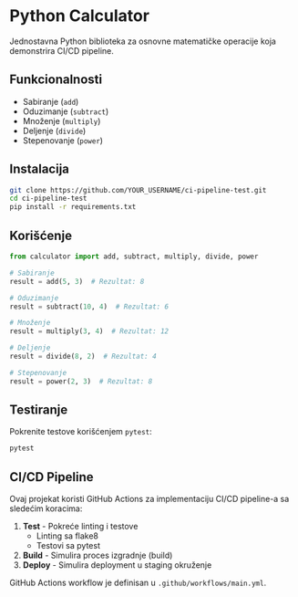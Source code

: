 # Python Calculator

Jednostavna Python biblioteka za osnovne matematičke operacije koja demonstrira CI/CD pipeline.

## Funkcionalnosti

- Sabiranje (`add`)
- Oduzimanje (`subtract`)
- Množenje (`multiply`)
- Deljenje (`divide`)
- Stepenovanje (`power`)

## Instalacija

```bash
git clone https://github.com/YOUR_USERNAME/ci-pipeline-test.git
cd ci-pipeline-test
pip install -r requirements.txt
```

## Korišćenje

```python
from calculator import add, subtract, multiply, divide, power

# Sabiranje
result = add(5, 3)  # Rezultat: 8

# Oduzimanje
result = subtract(10, 4)  # Rezultat: 6

# Množenje
result = multiply(3, 4)  # Rezultat: 12

# Deljenje
result = divide(8, 2)  # Rezultat: 4

# Stepenovanje
result = power(2, 3)  # Rezultat: 8
```

## Testiranje

Pokrenite testove korišćenjem `pytest`:

```bash
pytest
```

## CI/CD Pipeline

Ovaj projekat koristi GitHub Actions za implementaciju CI/CD pipeline-a sa sledećim koracima:

1. **Test** - Pokreće linting i testove
   - Linting sa flake8
   - Testovi sa pytest
2. **Build** - Simulira proces izgradnje (build)
3. **Deploy** - Simulira deployment u staging okruženje

GitHub Actions workflow je definisan u `.github/workflows/main.yml`.
